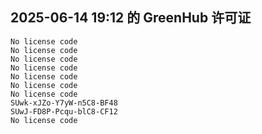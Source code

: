 ## 2025-06-14 19:12 的 GreenHub 许可证
```
No license code
No license code
No license code
No license code
No license code
No license code
No license code
SUwk-xJZo-Y7yW-n5C8-BF48
SUwJ-FD8P-Pcqu-blC8-CF12
No license code
```

